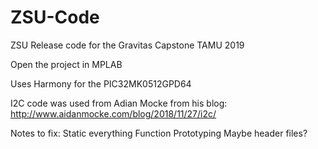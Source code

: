 # ZSU-Code
ZSU Release code for the Gravitas Capstone TAMU 2019

Open the project in MPLAB

Uses Harmony for the PIC32MK0512GPD64

I2C code was used from Adian Mocke from his blog: http://www.aidanmocke.com/blog/2018/11/27/i2c/

Notes to fix:
Static everything
Function Prototyping
Maybe header files?
